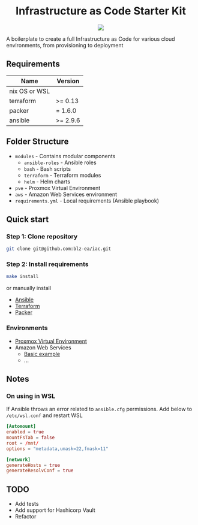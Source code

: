 <h1 align=center>Infrastructure  as Code Starter Kit</h1>

<div align="center">
<img src="./.github/header.png">
</div>

A boilerplate to create a full Infrastructure as Code for various cloud environments, from provisioning to deployment

## Requirements ##

| Name          | Version |
|---------------|---------|
| nix OS or WSL |  |
| terraform     | \>= 0.13 |
| packer        | = 1.6.0 |
| ansible       | \>= 2.9.6 |

## Folder Structure ##

- `modules` - Contains modular components
  - `ansible-roles` - Ansible roles
  - `bash` - Bash scripts
  - `terraform` - Terraform modules
  - `helm` - Helm charts
- `pve` - Proxmox Virtual Environment
- `aws` - Amazon Web Services environment
- `requirements.yml` - Local requirements (Ansible playbook)

## Quick start ##

### Step 1: Clone repository ###

```bash
git clone git@github.com:blz-ea/iac.git
```

### Step 2: Install requirements ###

```bash
make install
```

or manually install

- [Ansible](https://docs.ansible.com/ansible/latest/installation_guide/intro_installation.html)
- [Terraform](https://learn.hashicorp.com/terraform/getting-started/install.html)
- [Packer](https://learn.hashicorp.com/packer/getting-started/install)

### Environments ###

- [Proxmox Virtual Environment](./pve/)
- Amazon Web Services
  - [Basic example](./aws/basic/)
  - ...

## Notes ##

### On using in WSL ###

If Ansible throws an error related to  `ansible.cfg` permissions. Add below to `/etc/wsl.conf` and restart WSL

```conf
[Automount]
enabled = true
mountFsTab = false
root = /mnt/
options = "metadata,umask=22,fmask=11"

[network]
generateHosts = true
generateResolvConf = true

```
## TODO ##

- Add tests
- Add support for Hashicorp Vault
- Refactor